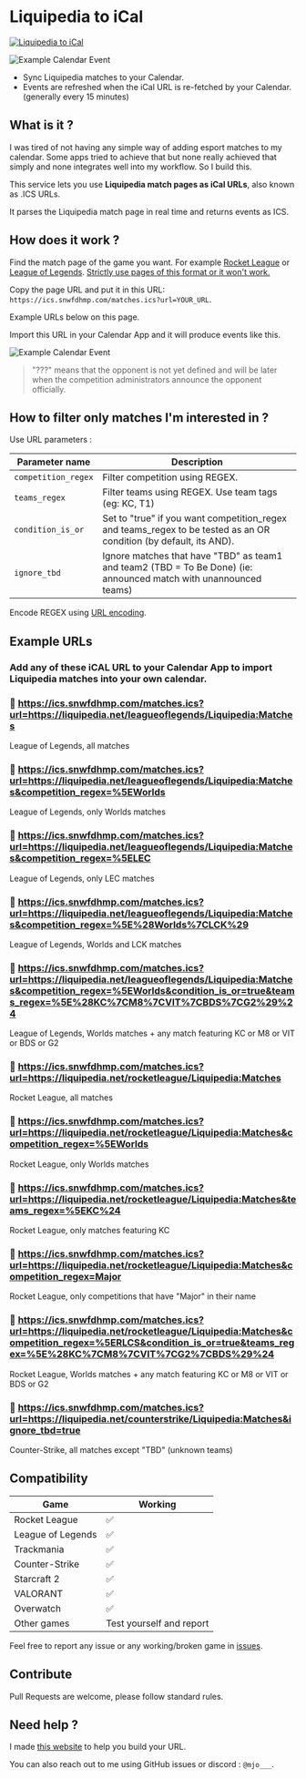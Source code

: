 # Liquipedia to iCal

[![Liquipedia to iCal](https://i.imgur.com/GgW2kgA.png)](https://ics.snwfdhmp.com)

![Example Calendar Event](https://i.imgur.com/LYT2wIt.png)

- Sync Liquipedia matches to your Calendar.
- Events are refreshed when the iCal URL is re-fetched by your Calendar. (generally every 15 minutes)

## What is it ?

I was tired of not having any simple way of adding esport matches to my calendar. Some apps tried to achieve that but none really achieved that simply and none integrates well into my workflow. So I build this.

This service lets you use **Liquipedia match pages as iCal URLs**, also known as .ICS URLs.

It parses the Liquipedia match page in real time and returns events as ICS.

## How does it work ?

Find the match page of the game you want. For example [Rocket League](https://liquipedia.net/rocketleague/Liquipedia:Matches) or [League of Legends](https://liquipedia.net/leagueoflegends/Liquipedia:Matches). <ins>Strictly use pages of this format or it won't work.</ins>

Copy the page URL and put it in this URL: `https://ics.snwfdhmp.com/matches.ics?url=YOUR_URL`.

Example URLs below on this page.

Import this URL in your Calendar App and it will produce events like this.

![Example Calendar Event](https://i.imgur.com/LYT2wIt.png)

> "???" means that the opponent is not yet defined and will be later when the competition administrators announce the opponent officially.

## How to filter only matches I'm interested in ?

Use URL parameters :

| Parameter name      | Description                                                                                                        |
| ------------------- | ------------------------------------------------------------------------------------------------------------------ |
| `competition_regex` | Filter competition using REGEX.                                                                                    |
| `teams_regex`       | Filter teams using REGEX. Use team tags (eg: KC, T1)                                                               |
| `condition_is_or`   | Set to "true" if you want competition_regex and teams_regex to be tested as an OR condition (by default, its AND). |
| `ignore_tbd`        | Ignore matches that have "TBD" as team1 and team2 (TBD = To Be Done) (ie: announced match with unannounced teams)  |

Encode REGEX using [URL encoding](https://www.urlencoder.org/).

## Example URLs

### Add any of these iCAL URL to your Calendar App to import Liquipedia matches into your own calendar.

### 📅 https://ics.snwfdhmp.com/matches.ics?url=https://liquipedia.net/leagueoflegends/Liquipedia:Matches

League of Legends, all matches

### 📅 https://ics.snwfdhmp.com/matches.ics?url=https://liquipedia.net/leagueoflegends/Liquipedia:Matches&competition_regex=%5EWorlds

League of Legends, only Worlds matches

### 📅 https://ics.snwfdhmp.com/matches.ics?url=https://liquipedia.net/leagueoflegends/Liquipedia:Matches&competition_regex=%5ELEC

League of Legends, only LEC matches

### 📅 https://ics.snwfdhmp.com/matches.ics?url=https://liquipedia.net/leagueoflegends/Liquipedia:Matches&competition_regex=%5E%28Worlds%7CLCK%29

League of Legends, Worlds and LCK matches

### 📅 https://ics.snwfdhmp.com/matches.ics?url=https://liquipedia.net/leagueoflegends/Liquipedia:Matches&competition_regex=%5EWorlds&condition_is_or=true&teams_regex=%5E%28KC%7CM8%7CVIT%7CBDS%7CG2%29%24

League of Legends, Worlds matches + any match featuring KC or M8 or VIT or BDS or G2

### 📅 https://ics.snwfdhmp.com/matches.ics?url=https://liquipedia.net/rocketleague/Liquipedia:Matches

Rocket League, all matches

### 📅 https://ics.snwfdhmp.com/matches.ics?url=https://liquipedia.net/rocketleague/Liquipedia:Matches&competition_regex=%5EWorlds

Rocket League, only Worlds matches

### 📅 https://ics.snwfdhmp.com/matches.ics?url=https://liquipedia.net/rocketleague/Liquipedia:Matches&teams_regex=%5EKC%24

Rocket League, only matches featuring KC

### 📅 https://ics.snwfdhmp.com/matches.ics?url=https://liquipedia.net/rocketleague/Liquipedia:Matches&competition_regex=Major

Rocket League, only competitions that have "Major" in their name

### 📅 https://ics.snwfdhmp.com/matches.ics?url=https://liquipedia.net/rocketleague/Liquipedia:Matches&competition_regex=%5ERLCS&condition_is_or=true&teams_regex=%5E%28KC%7CM8%7CVIT%7CG2%7CBDS%29%24

Rocket League, Worlds matches + any match featuring KC or M8 or VIT or BDS or G2

### 📅 https://ics.snwfdhmp.com/matches.ics?url=https://liquipedia.net/counterstrike/Liquipedia:Matches&ignore_tbd=true

Counter-Strike, all matches except "TBD" (unknown teams)

## Compatibility

| Game              | Working                  |
| ----------------- | ------------------------ |
| Rocket League     | ✅                       |
| League of Legends | ✅                       |
| Trackmania        | ✅                       |
| Counter-Strike    | ✅                       |
| Starcraft 2       | ✅                       |
| VALORANT          | ✅                       |
| Overwatch         | ✅                       |
| Other games       | Test yourself and report |

Feel free to report any issue or any working/broken game in [issues](https://github.com/snwfdhmp/liquipedia-cal/issues).

## Contribute

Pull Requests are welcome, please follow standard rules.

## Need help ?

I made [this website](https://ics.snwfdhmp.com) to help you build your URL.

You can also reach out to me using GitHub issues or discord : `@mjo___`.
